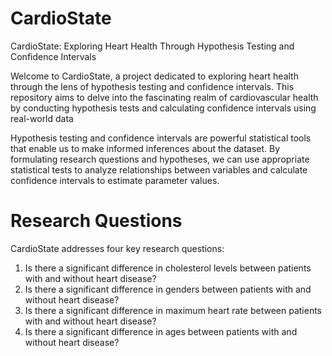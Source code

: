 # CardioState
CardioState: Exploring Heart Health Through Hypothesis Testing and Confidence Intervals

Welcome to CardioState, a project dedicated to exploring heart health through the lens of hypothesis testing and confidence intervals. This repository aims to delve into the fascinating realm of cardiovascular health by conducting hypothesis tests and calculating confidence intervals using real-world data

Hypothesis testing and confidence intervals are powerful statistical tools that enable us to make informed inferences about the dataset. By formulating research questions and hypotheses, we can use appropriate statistical tests to analyze relationships between variables and calculate confidence intervals to estimate parameter values.

# Research Questions
CardioState addresses four key research questions:

1) Is there a significant difference in cholesterol levels between patients with and without heart disease?<br>
2) Is there a significant difference in genders between patients with and without heart disease?<br>
3) Is there a significant difference in maximum heart rate between patients with and without heart disease?<br>
4) Is there a significant difference in ages between patients with and without heart disease?
